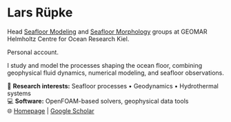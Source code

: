 # Lars Rüpke

Head [Seafloor Modeling](https://www.geomar.de/en/research/fb4/fb4-muhs/research-topics/modelings) and [Seafloor Morphology](https://www.geomar.de/en/forschen/fb4/fb4-muhs/schwerpunkte/morphologie-des-meeresbodens) groups at GEOMAR Helmholtz Centre for Ocean Research Kiel.

Personal account.

I study and model the processes shaping the ocean floor, combining geophysical fluid dynamics, 
numerical modeling, and seafloor observations.

🔬 **Research interests:** Seafloor processes • Geodynamics • Hydrothermal systems  
💻 **Software:** OpenFOAM-based solvers, geophysical data tools  
🌐 [Homepage](https://www.geomar.de/lruepke) | [Google Scholar](https://scholar.google.com/citations?user=ULtXXuMAAAAJ&hl=en)
